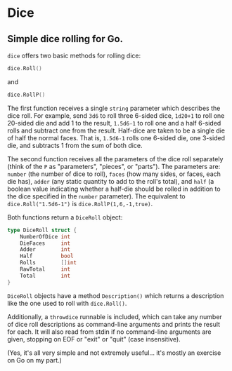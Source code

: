 # Dice
## Simple dice rolling for Go.

`dice` offers two basic methods for rolling dice:
```go
dice.Roll()
```
and
```go
dice.RollP()
```    
The first function receives a single `string` parameter which describes the dice roll.  For example, send `3d6` to roll three 6-sided dice, `1d20+1` to roll one 20-sided die and add 1 to the result, `1.5d6-1` to roll one and a half 6-sided rolls and subtract one from the result.  Half-dice are taken to be a single die of half the normal faces.  That is, `1.5d6-1` rolls one 6-sided die, one 3-sided die, and subtracts 1 from the sum of both dice.

The second function receives all the parameters of the dice roll separately (think of the `P` as "parameters", "pieces", or "parts").  The parameters are: `number` (the number of dice to roll), `faces` (how many sides, or faces, each die has), `adder` (any static quantity to add to the roll's total), and `half` (a boolean value indicating whether a half-die should be rolled in addition to the dice specified in the `number` parameter).  The equivalent to `dice.Roll("1.5d6-1")` is `dice.RollP(1,6,-1,true)`.

Both functions return a `DiceRoll` object:
```go
type DiceRoll struct {
    NumberOfDice int
    DieFaces     int
    Adder        int
    Half         bool
    Rolls        []int
    RawTotal     int
    Total        int
}
```    
`DiceRoll` objects have a method `Description()` which returns a description like the one used to roll with `dice.Roll()`.

Additionally, a `throwdice` runnable is included, which can take any number of dice roll descriptions as command-line arguments and prints the result for each. It will also read from stdin if no command-line arguments are given, stopping on EOF or "exit" or "quit" (case insensitive).

(Yes, it's all very simple and not extremely useful... it's mostly an exercise on Go on my part.)
